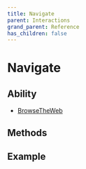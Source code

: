 ```yaml
---
title: Navigate
parent: Interactions
grand_parent: Reference
has_children: false
---
```


# Navigate

## Ability

- [BrowseTheWeb](../../abilities/BROWSE_THE_WEB.md)

## Methods

## Example